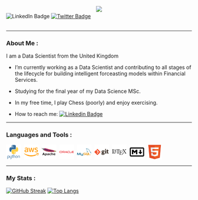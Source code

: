 <div id="header" align="center">
  <img src="https://media.giphy.com/media/ZVik7pBtu9dNS/giphy.gif" width="200"/>
</div>

<div id="badges" align="center>
  <a href="https://www.linkedin.com/in/hazbuk/">
    <img src="https://img.shields.io/badge/LinkedIn-blue?style=for-the-badge&logo=linkedin&logoColor=white" alt="LinkedIn Badge"/>
  </a>
  <a href="https://twitter.com/HarrisBoyle6" align="center">
    <img src="https://img.shields.io/badge/Twitter-blue?style=for-the-badge&logo=twitter&logoColor=white" alt="Twitter Badge"/>
  </a>
</div>

<img src="https://komarev.com/ghpvc/?username=HarrisBoyle&style=flat-square&color=blue" alt=""/>


---

### About Me :

I am a Data Scientist from the United Kingdom

- I’m currently working as a Data Scientist and contributing to all stages of the lifecycle for building intelligent forceasting models within Financial Services.

- Studying for the final year of my Data Science MSc.

- In my free time, I play Chess (poorly) and enjoy exercising.

- How to reach me: [![Linkedin Badge](https://img.shields.io/badge/-blue?style=flat&logo=Linkedin&logoColor=white)](https://www.linkedin.com/in/hazbuk/)


---

### Languages and Tools :

<div>

  <img src="https://github.com/devicons/devicon/blob/master/icons/python/python-original-wordmark.svg" title="Python"  alt="Python" width="40" height="40"/>&nbsp;
  <img src="https://github.com/devicons/devicon/blob/master/icons/amazonwebservices/amazonwebservices-plain-wordmark.svg" title="AWS" alt="AWS" width="40" height="40"/>&nbsp;
  <img src="https://github.com/devicons/devicon/blob/master/icons/apache/apache-original-wordmark.svg" title="Apache" alt="Apache" width="40" height="40"/>&nbsp;
  <img src="https://github.com/devicons/devicon/blob/master/icons/oracle/oracle-original.svg" title="Oracle"  alt="Oracle" width="40" height="40"/>&nbsp;
  <img src="https://github.com/devicons/devicon/blob/master/icons/mysql/mysql-original-wordmark.svg" title="MySQL"  alt="MySQL" width="40" height="40"/>&nbsp;
  <img src="https://github.com/devicons/devicon/blob/master/icons/git/git-original-wordmark.svg" title="Git" alt="Git" width="40" height="40"/>&nbsp;
  <img src="https://github.com/devicons/devicon/blob/master/icons/latex/latex-original.svg" title="Latex"  alt="Latex" width="40" height="40"/>&nbsp;
  <img src="https://github.com/devicons/devicon/blob/master/icons/markdown/markdown-original.svg" title="Markdown" alt="Markdown" width="40" height="40"/>&nbsp;
  <img src="https://github.com/devicons/devicon/blob/master/icons/html5/html5-original.svg" title="HTML5" alt="HTML" width="40" height="40"/>
</div>


---

### My Stats :

[![GitHub Streak](http://github-readme-streak-stats.herokuapp.com?user=HarrisBoyle&theme=dark&background=000000)](https://git.io/streak-stats)
[![Top Langs](https://github-readme-stats.vercel.app/api/top-langs/?username=HarrisBoyle&layout=compact&theme=vision-friendly-dark)](https://github.com/anuraghazra/github-readme-stats)


